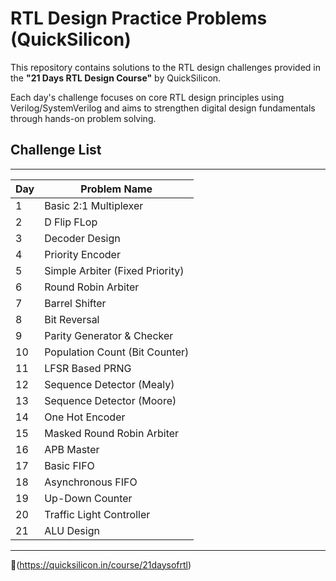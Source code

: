 # RTL Design Practice Problems (QuickSilicon)

This repository contains solutions to the RTL design challenges provided in the **"21 Days RTL Design Course"** by QuickSilicon.

Each day's challenge focuses on core RTL design principles using Verilog/SystemVerilog and aims to strengthen digital design fundamentals through hands-on problem solving.

## Challenge List
 ----------------------------------------
| Day | Problem Name                     |
|-----|----------------------------------|
| 1   | Basic 2:1 Multiplexer            |
| 2   | D Flip FLop                      |
| 3   | Decoder Design                   |
| 4   | Priority Encoder                 |
| 5   | Simple Arbiter (Fixed Priority)  |
| 6   | Round Robin Arbiter              |
| 7   | Barrel Shifter                   |
| 8   | Bit Reversal                     |
| 9   | Parity Generator & Checker       |
| 10  | Population Count (Bit Counter)   |
| 11  | LFSR Based PRNG                  |
| 12  | Sequence Detector (Mealy)        |
| 13  | Sequence Detector (Moore)        |
| 14  | One Hot Encoder                  |
| 15  | Masked Round Robin Arbiter       |
| 16  | APB Master                       |
| 17  | Basic FIFO                       |
| 18  | Asynchronous FIFO                |
| 19  | Up-Down Counter                  |
| 20  | Traffic Light Controller         |
| 21  | ALU Design                       |
 ----------------------------------------
🔗(https://quicksilicon.in/course/21daysofrtl)


